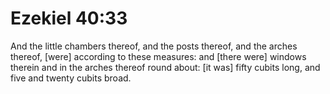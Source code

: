 # Ezekiel 40:33

And the little chambers thereof, and the posts thereof, and the arches thereof, [were] according to these measures: and [there were] windows therein and in the arches thereof round about: [it was] fifty cubits long, and five and twenty cubits broad.